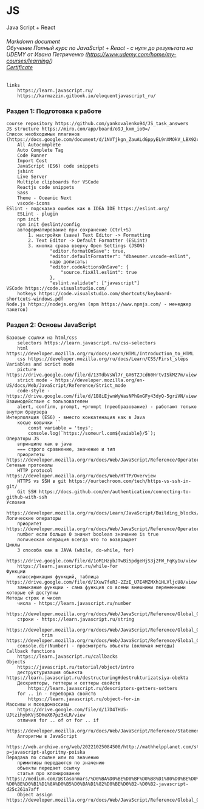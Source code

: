 # JS
Java Script + React

###### Markdown document<br>Обучение Полный курс по JavaScript + React - с нуля до результата на UDEMY от Ивана Петриченко (https://www.udemy.com/home/my-courses/learning/)<br><a href="https://www.udemy.com/certificate/UC-59f695ea-6985-4e1d-8a28-2f0744e70ec2/" target="_blank">Certificate</a>

	links
		https://learn.javascript.ru/
		https://karmazzin.gitbook.io/eloquentjavascript_ru/

### Раздел 1: Подготовка к работе
	course repository https://github.com/yankovalenko94/JS_task_answers
	JS structure https://miro.com/app/board/o9J_kxm_io0=/
	Список необходимых плагинов (https://docs.google.com/document/d/1NVTjkgn_ZauALdGppyEL9nXMOkV_LBX92cgqC_KI36w/edit): 
		All Autocomplete
		Auto Complete Tag
		Code Runner
		Import Cost
		JavaScript (ES6) code snippets
		jshint
		Live Server
		Multiple clipboards for VSCode
		Reactjs code snippets
		Sass
		Theme - Oceanic Next
		vscode-icons
	ESlint - подсказка ошибок как в IDEA IDE https://eslint.org/
		ESLint - plugin
		npm init
		npm init @eslint/config
		автоформатирование при сохранение (Ctrl+S)
			1. настройки (save) Text Editor -> Formatting
			2. Text Editor -> Default Formatter (ESLint)
			3. кнопка срава вверху Open Settings (JSON) 
				    "editor.formatOnSave": true,
					"editor.defaultFormatter": "dbaeumer.vscode-eslint",
					надо дописать:
					"editor.codeActionsOnSave": {
						"source.fixAll.eslint": true
					},
					"eslint.validate": ["javascript"]
	VSCode https://code.visualstudio.com/
		hotkeys https://code.visualstudio.com/shortcuts/keyboard-shortcuts-windows.pdf
	Node.js https://nodejs.org/en (npm https://www.npmjs.com/ - менеджер пакетов)

### Раздел 2: Основы JavaScript
	Базовые ссылки на html/css
		selectors https://learn.javascript.ru/css-selectors
		html https://developer.mozilla.org/ru/docs/Learn/HTML/Introduction_to_HTML
		css https://developer.mozilla.org/ru/docs/Learn/CSS/First_steps
	Variables and scrict mode
		picture https://drive.google.com/file/d/13TdbVsWl7r_GX6TZJcd60HrtvISkMZ7m/view
		strict mode - https://developer.mozilla.org/en-US/docs/Web/JavaScript/Reference/Strict_mode
		code-style - https://drive.google.com/file/d/1B8iEjwnWyWasNPhGmGFy43dyQ-5griVN/view
	Взаимодействие с пользователем
		alert, confirm, prompt, +prompt (преобразование) - работают только внутри браузера
	Интерполяция (ES6) - вместо конкатенация как в Java
		косые ковычки ``
			const variable = 'toys';
			console.log(`https://someurl.com${vaiable}/5`);
	Операторы JS
		впринципе как в java
		=== строго сравнение, значение и тип
		приоритеты https://developer.mozilla.org/ru/docs/Web/JavaScript/Reference/Operators/Operator_Precedence#Table
	Сетевые протоколы
		HTTP protocol https://developer.mozilla.org/ru/docs/Web/HTTP/Overview
		HTTPS vs SSH в git https://ourtechroom.com/tech/https-vs-ssh-in-git/
		Git SSH https://docs.github.com/en/authentication/connecting-to-github-with-ssh
	Условия
		https://developer.mozilla.org/ru/docs/Learn/JavaScript/Building_blocks/conditionals
	Логические операторы
		приоритет https://developer.mozilla.org/ru/docs/Web/JavaScript/Reference/Operators/Operator_Precedence
		number если больше 0 значит boolean значание is true
		логическая операция всегда что то возвращает
	Циклы
		3 способа как в JAVA (while, do-while, for)
		https://drive.google.com/file/d/1oM1HzpbJTwBi5pdgeHjS3j2FW_FqKy1u/view
		https://learn.javascript.ru/while-for
	Функции
		классификация функций, таблица https://drive.google.com/file/d/1Xuw7feRJ-2ZzE_U7E4MZMXh1HLVljcU8/view
		замыкание функции - сама функция со всеми внешними переменными которые ей доступны
	Методы строк и чисел
		числа - https://learn.javascript.ru/number
				https://developer.mozilla.org/ru/docs/Web/JavaScript/Reference/Global_Objects/Number
		строки - https://learn.javascript.ru/string
				 https://developer.mozilla.org/ru/docs/Web/JavaScript/Reference/Global_Objects/String
				 trim https://developer.mozilla.org/ru/docs/Web/JavaScript/Reference/Global_Objects/String/Trim
		console.dir(Number) - просмотреть обьекты (включая методы)
	Callback functions
		https://learn.javascript.ru/callbacks
	Objects
		https://javascript.ru/tutorial/object/intro
		деструктуризация обьекта https://learn.javascript.ru/destructuring#destrukturizatsiya-obekta
		Дескрипторы, геттеры и сеттеры свойств
			https://learn.javascript.ru/descriptors-getters-setters
		for .. in - переборка свойств
			https://learn.javascript.ru/object-for-in
	Массивы и псевдомассивы
		https://drive.google.com/file/d/17D4THU5-UJtzihybKVjSDHeX67pz3xLR/view
		отличия for .. of от for .. if
			https://developer.mozilla.org/ru/docs/Web/JavaScript/Reference/Statements/for...of#%D1%80%D0%B0%D0%B7%D0%BB%D0%B8%D1%87%D0%B8%D1%8F_%D0%BC%D0%B5%D0%B6%D0%B4%D1%83_for...of_%D0%B8_for...in
		Алгоритмы в JavaScript
			https://web.archive.org/web/20221025084508/http://mathhelpplanet.com/static.php?p=javascript-algoritmy-poiska
	Перадача по ссылке или по значению
		примитивы передаются по значению
		обьекты передает ссылку
		статья про клонирование https://medium.com/@stasonmars/%D0%BA%D0%BE%D0%BF%D0%B8%D1%80%D0%BE%D0%B2%D0%B0%D0%BD%D0%B8%D0%B5-%D0%BE%D0%B1%D1%8A%D0%B5%D0%BA%D1%82%D0%BE%D0%B2-%D0%B2-javascript-d25c261a7aff
		Object assign https://developer.mozilla.org/ru/docs/Web/JavaScript/Reference/Global_Objects/Object/assign